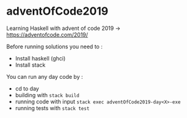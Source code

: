 # adventOfCode2019

Learning Haskell with advent of code 2019 -> https://adventofcode.com/2019/

Before running solutions you need to :
* Install haskell (ghci)
* Install stack

You can run any day code by :
* cd to day<X> 
* building with `stack build`
* running code with input `stack exec adventOfCode2019-day<X>-exe`
* running tests with `stack test`